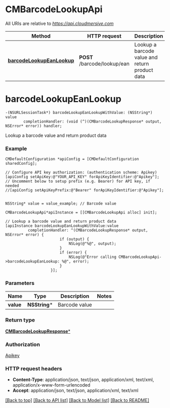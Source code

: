 # CMBarcodeLookupApi

All URIs are relative to *https://api.cloudmersive.com*

Method | HTTP request | Description
------------- | ------------- | -------------
[**barcodeLookupEanLookup**](CMBarcodeLookupApi.md#barcodelookupeanlookup) | **POST** /barcode/lookup/ean | Lookup a barcode value and return product data


# **barcodeLookupEanLookup**
```objc
-(NSURLSessionTask*) barcodeLookupEanLookupWithValue: (NSString*) value
        completionHandler: (void (^)(CMBarcodeLookupResponse* output, NSError* error)) handler;
```

Lookup a barcode value and return product data

### Example 
```objc
CMDefaultConfiguration *apiConfig = [CMDefaultConfiguration sharedConfig];

// Configure API key authorization: (authentication scheme: Apikey)
[apiConfig setApiKey:@"YOUR_API_KEY" forApiKeyIdentifier:@"Apikey"];
// Uncomment below to setup prefix (e.g. Bearer) for API key, if needed
//[apiConfig setApiKeyPrefix:@"Bearer" forApiKeyIdentifier:@"Apikey"];


NSString* value = value_example; // Barcode value

CMBarcodeLookupApi*apiInstance = [[CMBarcodeLookupApi alloc] init];

// Lookup a barcode value and return product data
[apiInstance barcodeLookupEanLookupWithValue:value
          completionHandler: ^(CMBarcodeLookupResponse* output, NSError* error) {
                        if (output) {
                            NSLog(@"%@", output);
                        }
                        if (error) {
                            NSLog(@"Error calling CMBarcodeLookupApi->barcodeLookupEanLookup: %@", error);
                        }
                    }];
```

### Parameters

Name | Type | Description  | Notes
------------- | ------------- | ------------- | -------------
 **value** | **NSString***| Barcode value | 

### Return type

[**CMBarcodeLookupResponse***](CMBarcodeLookupResponse.md)

### Authorization

[Apikey](../README.md#Apikey)

### HTTP request headers

 - **Content-Type**: application/json, text/json, application/xml, text/xml, application/x-www-form-urlencoded
 - **Accept**: application/json, text/json, application/xml, text/xml

[[Back to top]](#) [[Back to API list]](../README.md#documentation-for-api-endpoints) [[Back to Model list]](../README.md#documentation-for-models) [[Back to README]](../README.md)

